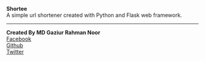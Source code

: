 **Shortee**<br/>
A simple url shortener created with Python and Flask web framework.

********

**Created By MD Gaziur Rahman Noor**<br/>
<a href="https://facebook.com/real.mdgaziur.rahmannoor">Facebook</a><br/>
<a href="https://github.com/mdgaziur">Github</a><br/>
<a href="https://twitter.com/mdgaziurrahman7">Twitter</a>
